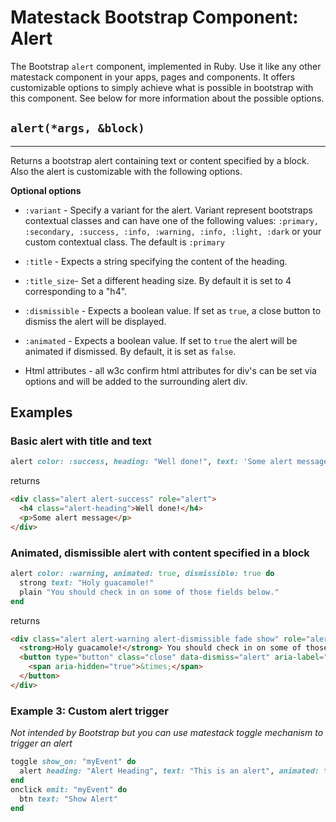 # Matestack Bootstrap Component: Alert

The Bootstrap `alert` component, implemented in Ruby. Use it like any other matestack component in your apps, pages and components. It offers customizable options to simply achieve what is possible in bootstrap with this component. See below for more information about the possible options.

## `alert(*args, &block)`
----

Returns a bootstrap alert containing text or content specified by a block. Also the alert is customizable with the following options. 

**Optional options**

* `:variant` - Specify a variant for the alert. Variant represent bootstraps contextual classes and can have one of the following values: `:primary, :secondary, :success, :info, :warning, :info, :light, :dark` or your custom contextual class. The default is `:primary`

* `:title` - Expects a string specifying the content of the heading.
* `:title_size`- Set a different heading size. By default it is set to 4 corresponding to a "h4". 

* `:dismissible` - Expects a boolean value. If set as `true`, a close button to dismiss the alert will be displayed.

* `:animated` - Expects a boolean value. If set to `true` the alert will be animated if dismissed. By default, it is set as `false`.

* Html attributes - all w3c confirm html attributes for div's can be set via options and will be added to the surrounding alert div.

## Examples

### Basic alert with title and text

```ruby
alert color: :success, heading: "Well done!", text: 'Some alert message'
```

returns

```html
<div class="alert alert-success" role="alert">
  <h4 class="alert-heading">Well done!</h4>
  <p>Some alert message</p>
</div>
```

### Animated, dismissible alert with content specified in a block
```ruby
alert color: :warning, animated: true, dismissible: true do
  strong text: "Holy guacamole!"
  plain "You should check in on some of those fields below."
end
```

returns

```html
<div class="alert alert-warning alert-dismissible fade show" role="alert">
  <strong>Holy guacamole!</strong> You should check in on some of those fields below.
  <button type="button" class="close" data-dismiss="alert" aria-label="Close">
    <span aria-hidden="true">&times;</span>
  </button>
</div>
```

### Example 3: Custom alert trigger 
*Not intended by Bootstrap but you can use matestack toggle mechanism to trigger an alert*

```ruby
toggle show_on: "myEvent" do        
  alert heading: "Alert Heading", text: "This is an alert", animated: true, dismissible: true
end
onclick emit: "myEvent" do
  btn text: "Show Alert"
end
```
